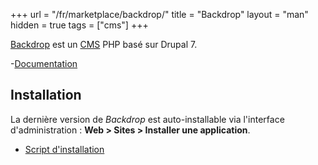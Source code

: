+++
url = "/fr/marketplace/backdrop/"
title = "Backdrop"
layout = "man"
hidden = true
tags = ["cms"]
+++

[Backdrop](https://backdropcms.org/) est un [CMS](https://fr.wikipedia.org/wiki/Syst%C3%A8me_de_gestion_de_contenu) PHP basé sur Drupal 7.

-[Documentation](https://backdropcms.org/support)

## Installation
La dernière version de *Backdrop* est auto-installable via l'interface d'administration : **Web > Sites > Installer une application**.

- [Script d'installation](https://admin.alwaysdata.com/site/application/script/143/detail/)
